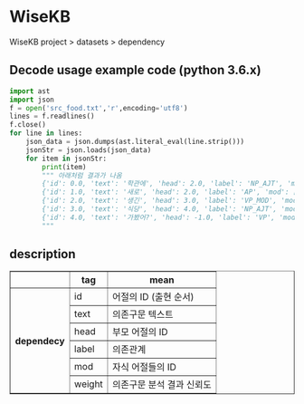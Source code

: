 # WiseKB
WiseKB project > datasets > dependency 

## Decode usage example code (python 3.6.x)  
```python
import ast
import json
f = open('src_food.txt','r',encoding='utf8')
lines = f.readlines()
f.close()
for line in lines:
    json_data = json.dumps(ast.literal_eval(line.strip()))
    jsonStr = json.loads(json_data)
    for item in jsonStr:
        print(item)
        """ 아래처럼 결과가 나옴
        {'id': 0.0, 'text': '학관에', 'head': 2.0, 'label': 'NP_AJT', 'mod': [], 'weight': 0.287726}
        {'id': 1.0, 'text': '새로', 'head': 2.0, 'label': 'AP', 'mod': [], 'weight': 0.756773}
        {'id': 2.0, 'text': '생긴', 'head': 3.0, 'label': 'VP_MOD', 'mod': [0.0, 1.0], 'weight': 0.421279}
        {'id': 3.0, 'text': '식당', 'head': 4.0, 'label': 'NP_AJT', 'mod': [2.0], 'weight': 0.194773}
        {'id': 4.0, 'text': '가봤어?', 'head': -1.0, 'label': 'VP', 'mod': [3.0], 'weight': 0.0152167}
        """
```

## description 

<table border="1">
<tr>
<th>  </th>
<th>tag</th>
<th>mean</th>
</tr>
<tr>
<th rowspan="6"> dependecy </th>
<td>id</td>
<td>어절의 ID (출현 순서)</td>
</tr>
<tr>
<td>text</td>
<td>의존구문 텍스트</td>
</tr>
<tr>
<td>head</td>
<td>부모 어절의 ID</td>
</tr>
<tr>
<td>label</td>
<td>의존관계</td>
</tr>
<tr>
<td>mod</td>
<td>자식 어절들의 ID </td>
</tr>
<tr>
<td>weight</td>
<td>의존구문 분석 결과 신뢰도</td>
</tr>

</table>
